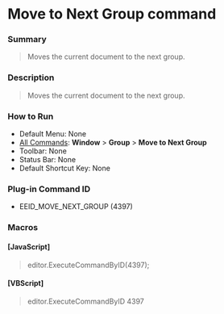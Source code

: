 # Move to Next Group command

### Summary

> Moves the current document to the next group.

### Description

> Moves the current document to the next group.

### How to Run

- Default Menu: None
- [All Commands](../tools/all_commands): **Window**
\> **Group** \> **Move to Next Group**
- Toolbar: None
- Status Bar: None
- Default Shortcut Key: None

### Plug-in Command ID

- EEID\_MOVE\_NEXT\_GROUP (4397)

### Macros

#### \[JavaScript\]

> editor.ExecuteCommandByID(4397);

#### \[VBScript\]

> editor.ExecuteCommandByID 4397
